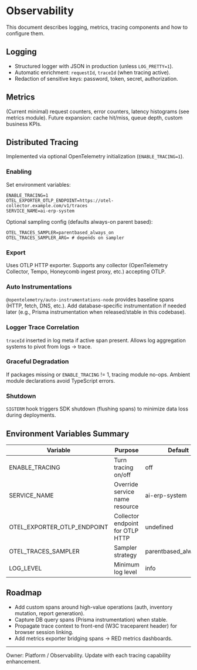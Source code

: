 # Observability

This document describes logging, metrics, tracing components and how to configure them.

## Logging

- Structured logger with JSON in production (unless `LOG_PRETTY=1`).
- Automatic enrichment: `requestId`, `traceId` (when tracing active).
- Redaction of sensitive keys: password, token, secret, authorization.

## Metrics

(Current minimal) request counters, error counters, latency histograms (see metrics module). Future expansion: cache hit/miss, queue depth, custom business KPIs.

## Distributed Tracing

Implemented via optional OpenTelemetry initialization (`ENABLE_TRACING=1`).

### Enabling

Set environment variables:

```
ENABLE_TRACING=1
OTEL_EXPORTER_OTLP_ENDPOINT=https://otel-collector.example.com/v1/traces
SERVICE_NAME=ai-erp-system
```

Optional sampling config (defaults always-on parent based):

```
OTEL_TRACES_SAMPLER=parentbased_always_on
OTEL_TRACES_SAMPLER_ARG= # depends on sampler
```

### Export

Uses OTLP HTTP exporter. Supports any collector (OpenTelemetry Collector, Tempo, Honeycomb ingest proxy, etc.) accepting OTLP.

### Auto Instrumentations

`@opentelemetry/auto-instrumentations-node` provides baseline spans (HTTP, fetch, DNS, etc.). Add database-specific instrumentation if needed later (e.g., Prisma instrumentation when released/stable in this codebase).

### Logger Trace Correlation

`traceId` inserted in log meta if active span present. Allows log aggregation systems to pivot from logs -> trace.

### Graceful Degradation

If packages missing or `ENABLE_TRACING` != 1, tracing module no-ops. Ambient module declarations avoid TypeScript errors.

### Shutdown

`SIGTERM` hook triggers SDK shutdown (flushing spans) to minimize data loss during deployments.

## Environment Variables Summary

| Variable                    | Purpose                          | Default               |
| --------------------------- | -------------------------------- | --------------------- |
| ENABLE_TRACING              | Turn tracing on/off              | off                   |
| SERVICE_NAME                | Override service name resource   | ai-erp-system         |
| OTEL_EXPORTER_OTLP_ENDPOINT | Collector endpoint for OTLP HTTP | undefined             |
| OTEL_TRACES_SAMPLER         | Sampler strategy                 | parentbased_always_on |
| LOG_LEVEL                   | Minimum log level                | info                  |

## Roadmap

- Add custom spans around high-value operations (auth, inventory mutation, report generation).
- Capture DB query spans (Prisma instrumentation) when stable.
- Propagate trace context to front-end (W3C traceparent header) for browser session linking.
- Add metrics exporter bridging spans -> RED metrics dashboards.

---

Owner: Platform / Observability. Update with each tracing capability enhancement.
